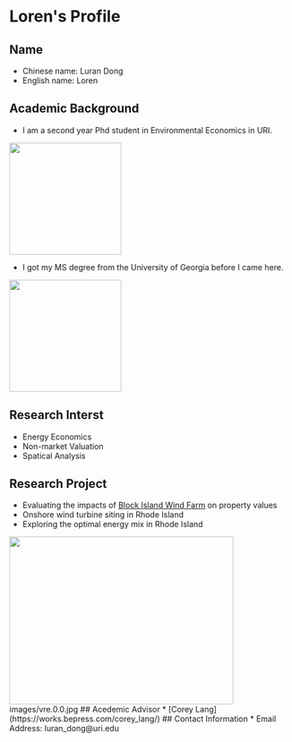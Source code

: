 # Loren's Profile
## Name
* Chinese name: Luran Dong 
* English name: Loren
## Academic Background
- I am a second year Phd student in Environmental Economics in URI. 
<img src="https://images.squarespace-cdn.com/content/5936a9052e69cf2cca876569/1521753364463-MTRBM0YQ2Q1BNV0LW0VF/uri1.png?format=1500w&content-type=image%2Fpng" width="200" height="200">

- I got my MS degree from the University of Georgia before I came here. 
<img src="https://upload.wikimedia.org/wikipedia/commons/thumb/8/80/Georgia_Athletics_logo.svg/1200px-Georgia_Athletics_logo.svg.png" width="200" height="200">

## Research Interst 
* Energy Economics
* Non-market Valuation
* Spatical Analysis
## Research Project
* Evaluating the impacts of [Block Island Wind Farm](https://www.greencitytimes.com/the-block-island-wind-farm/) on property values  
* Onshore wind turbine siting in Rhode Island
* Exploring the optimal energy mix in Rhode Island
 <img src="https://cdn.vox-cdn.com/thumbor/4hZ9EkPJJRxUQvRT3rWstbN0LOs=/0x0:1280x854/1220x813/filters:focal(538x325:742x529):format(webp)/cdn.vox-cdn.com/uploads/chorus_image/image/59852371/IMG_0441.0.jpg" width="400" height="300">
 images/vre.0.0.jpg
## Acedemic Advisor
* [Corey Lang](https://works.bepress.com/corey_lang/)
## Contact Information
* Email Address: luran_dong@uri.edu


